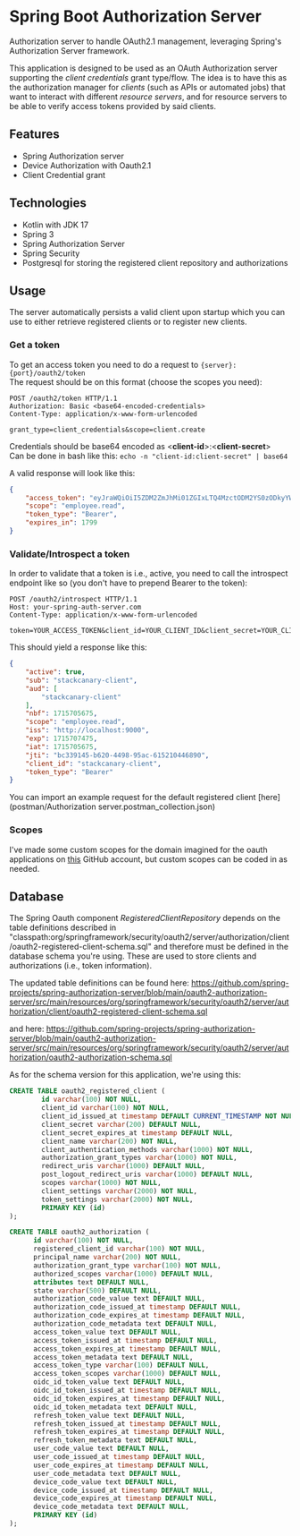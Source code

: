 # Spring Boot Authorization Server

Authorization server to handle OAuth2.1 management, leveraging Spring's Authorization Server framework.

This application is designed to be used as an OAuth Authorization server supporting the *client credentials* 
grant type/flow. The idea is to have this as the authorization manager for *clients* (such as APIs or 
automated jobs) that want to interact with different *resource servers*, and for resource servers to be able
to verify access tokens provided by said clients. 


## Features
- Spring Authorization server
- Device Authorization with Oauth2.1 
- Client Credential grant

## Technologies
- Kotlin with JDK 17
- Spring 3
- Spring Authorization Server
- Spring Security
- Postgresql for storing the registered client repository and authorizations 

## Usage
The server automatically persists a valid client upon startup which you can use to either retrieve registered clients
or to register new clients.

### Get a token
To get an access token you need to do a request to ```{server}:{port}/oauth2/token```  
The request should be on this format (choose the scopes you need):

````text
POST /oauth2/token HTTP/1.1
Authorization: Basic <base64-encoded-credentials>
Content-Type: application/x-www-form-urlencoded

grant_type=client_credentials&scope=client.create
````

Credentials should be base64 encoded as <**client-id**>:<**client-secret**>  
Can be done in bash like this: ```echo -n "client-id:client-secret" | base64```

A valid response will look like this:
````json
{
    "access_token": "eyJraWQiOiI5ZDM2ZmJhMi01ZGIxLTQ4MzctODM2YS0zODkyYWUzZDhmMjciLCJhbGciOiJSUzI1NiJ9.eyJzdWIiOiJzdGFja2NhbmFyeS1jbGllbnQiLCJhdWQiOiJzdGFja2NhbmFyeS1jbGllbnQiLCJuYmYiOjE3MDkxNTU0NjEsInNjb3BlIjpbIm1lc3NhZ2VzLnJlYWQiXSwiaXNzIjoiaHR0cDovL2xvY2FsaG9zdDo5MDAwIiwiZXhwIjoxNzA5MTU3MjYxLCJpYXQiOjE3MDkxNTU0NjEsImp0aSI6ImZmNmUyNjMwLTY2Y2QtNGU0Ny1hY2VhLWMzYTk1NTEzOGZjYiJ9.iTUZ1kuAD5f-Zw0BKjodrmRTocq1iQkxoqSMnjNGd_Abo48w_gtYxgHtV1AQ5FUU-C-ZBYNUQtPlauwgAjU0kT2dh83Bb6fAMd-n0zhml7YPNuN11VYTaOH36WxF8q2JTN68yoUITgkTwljOoTTQw58wAGNSSkqic4dzAUTIxUwNDJzEXByrezgPQO7O53EDBril8cLwFRMLPYW_3s0FRkQH1vXc1G2ltPEvfpaZXwnn4ArxSAMVQKXhxjPMxL5yWhKHbRkdj1kJmpAc2qvx0cBtwRnbxlhyisxR8myZS2Fea-Cje5QqJGQACfj8TV8KbVBogYky3t48uuP1UVGuMQ",
    "scope": "employee.read",
    "token_type": "Bearer",
    "expires_in": 1799
}
````

### Validate/Introspect a token
In order to validate that a token is i.e., active, you need to call the introspect endpoint like so (you don't have to 
prepend Bearer to the token):

````text
POST /oauth2/introspect HTTP/1.1
Host: your-spring-auth-server.com
Content-Type: application/x-www-form-urlencoded

token=YOUR_ACCESS_TOKEN&client_id=YOUR_CLIENT_ID&client_secret=YOUR_CLIENT_SECRET

````

This should yield a response like this:
````json
{
    "active": true,
    "sub": "stackcanary-client",
    "aud": [
        "stackcanary-client"
    ],
    "nbf": 1715705675,
    "scope": "employee.read",
    "iss": "http://localhost:9000",
    "exp": 1715707475,
    "iat": 1715705675,
    "jti": "bc339145-b620-4498-95ac-615210446890",
    "client_id": "stackcanary-client",
    "token_type": "Bearer"
}
````


You can import an example request for the default registered client [here](postman/Authorization server.postman_collection.json)

### Scopes
I've made some custom scopes for the domain imagined for the oauth applications 
on [this](https://github.com/eiriktve?tab=repositories) GitHub account, but custom scopes can be coded in as needed.

## Database
The Spring Oauth component *RegisteredClientRepository* depends on the table definitions described in 
"classpath:org/springframework/security/oauth2/server/authorization/client/oauth2-registered-client-schema.sql" and 
therefore must be defined in the database schema you're using. These are used to store clients and authorizations (i.e., token information).

The updated table definitions can be found here:
https://github.com/spring-projects/spring-authorization-server/blob/main/oauth2-authorization-server/src/main/resources/org/springframework/security/oauth2/server/authorization/client/oauth2-registered-client-schema.sql

and here: https://github.com/spring-projects/spring-authorization-server/blob/main/oauth2-authorization-server/src/main/resources/org/springframework/security/oauth2/server/authorization/oauth2-authorization-schema.sql

As for the schema version for this application, we're using this:
````sql
CREATE TABLE oauth2_registered_client (
        id varchar(100) NOT NULL,
        client_id varchar(100) NOT NULL,
        client_id_issued_at timestamp DEFAULT CURRENT_TIMESTAMP NOT NULL,
        client_secret varchar(200) DEFAULT NULL,
        client_secret_expires_at timestamp DEFAULT NULL,
        client_name varchar(200) NOT NULL,
        client_authentication_methods varchar(1000) NOT NULL,
        authorization_grant_types varchar(1000) NOT NULL,
        redirect_uris varchar(1000) DEFAULT NULL,
        post_logout_redirect_uris varchar(1000) DEFAULT NULL,
        scopes varchar(1000) NOT NULL,
        client_settings varchar(2000) NOT NULL,
        token_settings varchar(2000) NOT NULL,
        PRIMARY KEY (id)
);
````

````sql
CREATE TABLE oauth2_authorization (
      id varchar(100) NOT NULL,
      registered_client_id varchar(100) NOT NULL,
      principal_name varchar(200) NOT NULL,
      authorization_grant_type varchar(100) NOT NULL,
      authorized_scopes varchar(1000) DEFAULT NULL,
      attributes text DEFAULT NULL,
      state varchar(500) DEFAULT NULL,
      authorization_code_value text DEFAULT NULL,
      authorization_code_issued_at timestamp DEFAULT NULL,
      authorization_code_expires_at timestamp DEFAULT NULL,
      authorization_code_metadata text DEFAULT NULL,
      access_token_value text DEFAULT NULL,
      access_token_issued_at timestamp DEFAULT NULL,
      access_token_expires_at timestamp DEFAULT NULL,
      access_token_metadata text DEFAULT NULL,
      access_token_type varchar(100) DEFAULT NULL,
      access_token_scopes varchar(1000) DEFAULT NULL,
      oidc_id_token_value text DEFAULT NULL,
      oidc_id_token_issued_at timestamp DEFAULT NULL,
      oidc_id_token_expires_at timestamp DEFAULT NULL,
      oidc_id_token_metadata text DEFAULT NULL,
      refresh_token_value text DEFAULT NULL,
      refresh_token_issued_at timestamp DEFAULT NULL,
      refresh_token_expires_at timestamp DEFAULT NULL,
      refresh_token_metadata text DEFAULT NULL,
      user_code_value text DEFAULT NULL,
      user_code_issued_at timestamp DEFAULT NULL,
      user_code_expires_at timestamp DEFAULT NULL,
      user_code_metadata text DEFAULT NULL,
      device_code_value text DEFAULT NULL,
      device_code_issued_at timestamp DEFAULT NULL,
      device_code_expires_at timestamp DEFAULT NULL,
      device_code_metadata text DEFAULT NULL,
      PRIMARY KEY (id)
);
````